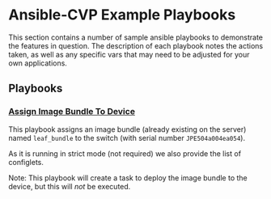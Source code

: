 # Ansible-CVP Example Playbooks

This section contains a number of sample ansible playbooks to demonstrate the features in question. The description of each playbook notes the actions taken, as well as any specific vars that may need to be adjusted for your own applications.

## Playbooks

### [Assign Image Bundle To Device](./assign-image-bundle-to-device.yaml)

This playbook assigns an image bundle (already existing on the server) named `leaf_bundle` to the switch (with serial number `JPE504a004ea054`).

As it is running in strict mode (not required) we also provide the list of configlets.

Note: This playbook will create a task to deploy the image bundle to the device, but this will *not* be executed.
